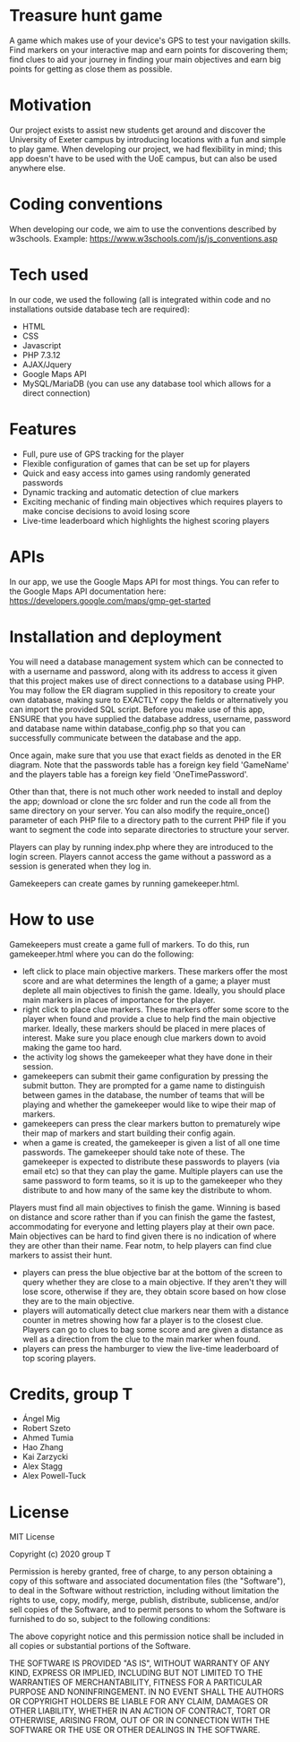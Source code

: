 # Treasure hunt game
A game which makes use of your device's GPS to test your navigation skills. Find markers on your interactive map and earn points for
discovering them; find clues to aid your journey in finding your main objectives and earn big points for getting as close them as possible.

# Motivation
Our project exists to assist new students get around and discover the University of Exeter campus by introducing locations with a fun and
simple to play game. When developing our project, we had flexibility in mind; this app doesn't have to be used with the UoE campus, but can
also be used anywhere else.

# Coding conventions
When developing our code, we aim to use the conventions described by w3schools. Example: https://www.w3schools.com/js/js_conventions.asp

# Tech used
In our code, we used the following (all is integrated within code and no installations outside database tech are required):
  - HTML
  - CSS
  - Javascript
  - PHP 7.3.12
  - AJAX/Jquery
  - Google Maps API
  - MySQL/MariaDB (you can use any database tool which allows for a direct connection)
  
# Features
  - Full, pure use of GPS tracking for the player
  - Flexible configuration of games that can be set up for players
  - Quick and easy access into games using randomly generated passwords
  - Dynamic tracking and automatic detection of clue markers
  - Exciting mechanic of finding main objectives which requires players to make concise decisions to avoid losing score
  - Live-time leaderboard which highlights the highest scoring players

# APIs
In our app, we use the Google Maps API for most things. You can refer to the Google Maps API documentation here: https://developers.google.com/maps/gmp-get-started

# Installation and deployment
You will need a database management system which can be connected to with a username and password, along with its address to access it
given that this project makes use of direct connections to a database using PHP. You may follow the ER diagram supplied in this repository
to create your own database, making sure to EXACTLY copy the fields or alternatively you can import the provided SQL script. Before you 
make use of this app, ENSURE that you have supplied the database address, username, password and database name within database_config.php 
so that you can successfully communicate between the database and the app.

Once again, make sure that you use that exact fields as denoted in the ER diagram. Note that the passwords table has a foreign key field
'GameName' and the players table has a foreign key field 'OneTimePassword'.

Other than that, there is not much other work needed to install and deploy the app; download or clone the src folder and run the code all
from the same directory on your server. You can also modify the require_once() parameter of each PHP file to a directory path to the current PHP
file if you want to segment the code into separate directories to structure your server.

Players can play by running index.php where they are introduced to the login screen. Players cannot access the game without a password as
a session is generated when they log in.

Gamekeepers can create games by running gamekeeper.html.

# How to use
Gamekeepers must create a game full of markers. To do this, run gamekeeper.html where you can do the following:
  - left click to place main objective markers. These markers offer the most score and are what determines the length of a game; a player
  must deplete all main objectives to finish the game. Ideally, you should place main markers in places of importance for the player.
  - right click to place clue markers. These markers offer some score to the player when found and provide a clue to help find the main
  objective marker. Ideally, these markers should be placed in mere places of interest. Make sure you place enough clue markers down to
  avoid making the game too hard.
  - the activity log shows the gamekeeper what they have done in their session.
  - gamekeepers can submit their game configuration by pressing the submit button. They are prompted for a game name to distinguish between
  games in the database, the number of teams that will be playing and whether the gamekeeper would like to wipe their map of markers.
  - gamekeepers can press the clear markers button to prematurely wipe their map of markers and start building their config again.
  - when a game is created, the gamekeeper is given a list of all one time passwords. The gamekeeper should take note of these. The gamekeeper
  is expected to distribute these passwords to players (via email etc) so that they can play the game. Multiple players can use the same password
  to form teams, so it is up to the gamekeeper who they distribute to and how many of the same key the distribute to whom.
  
Players must find all main objectives to finish the game. Winning is based on distance and score rather than if you can finish
the game the fastest, accommodating for everyone and letting players play at their own pace. Main objectives can be hard to find given
there is no indication of where they are other than their name. Fear notm, to help players can find clue markers to assist their hunt.
  - players can press the blue objective bar at the bottom of the screen to query whether they are close to a main objective. If they aren't
  they will lose score, otherwise if they are, they obtain score based on how close they are to the main objective.
  - players will automatically detect clue markers near them with a distance counter in metres showing how far a player is to the closest
  clue. Players can go to clues to bag some score and are given a distance as well as a direction from the clue to the main marker when found.
  - players can press the hamburger to view the live-time leaderboard of top scoring players.
  
# Credits, group T
  - Ángel Mig
  - Robert Szeto
  - Ahmed Tumia
  - Hao Zhang
  - Kai Zarzycki
  - Alex Stagg
  - Alex Powell-Tuck
  
# License
MIT License

Copyright (c) 2020 group T

Permission is hereby granted, free of charge, to any person obtaining a copy
of this software and associated documentation files (the "Software"), to deal
in the Software without restriction, including without limitation the rights
to use, copy, modify, merge, publish, distribute, sublicense, and/or sell
copies of the Software, and to permit persons to whom the Software is
furnished to do so, subject to the following conditions:

The above copyright notice and this permission notice shall be included in all
copies or substantial portions of the Software.

THE SOFTWARE IS PROVIDED "AS IS", WITHOUT WARRANTY OF ANY KIND, EXPRESS OR
IMPLIED, INCLUDING BUT NOT LIMITED TO THE WARRANTIES OF MERCHANTABILITY,
FITNESS FOR A PARTICULAR PURPOSE AND NONINFRINGEMENT. IN NO EVENT SHALL THE
AUTHORS OR COPYRIGHT HOLDERS BE LIABLE FOR ANY CLAIM, DAMAGES OR OTHER
LIABILITY, WHETHER IN AN ACTION OF CONTRACT, TORT OR OTHERWISE, ARISING FROM,
OUT OF OR IN CONNECTION WITH THE SOFTWARE OR THE USE OR OTHER DEALINGS IN THE
SOFTWARE.
